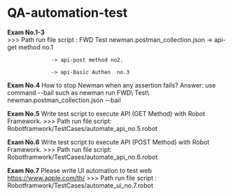 # QA-automation-test
**Exam No.1-3**  
      >>> Path run file script :  FWD Test newman.postman_collection.json
                  -> api-get method no.1
		  
                  -> api-post method no2.
		  
                  -> api-Basic Authen  no.3
		  

**Exam No.4**  How to stop Newman when any assertion fails?
    Answer: use command --bail such as newman run  FWD\ Test\ newman.postman_collection.json  --bail
    
**Exam No.5** Write test script to execute API (GET Method) with Robot Framework.
      >>> Path run file script:  Robotframwork/TestCases/automate_api_no.5.robot
	
**Exam No.6**   Write test script to execute API (POST Method) with Robot Framework.
      >>> Path run file script:  Robotframwork/TestCases/automate_api_no.6.robot
	
**Exam No.7**      Please write UI automation to test web https://www.apple.com/th/ 
      >>> Path run file script :  Robotframwork/TestCases/automate_ui_no.7.robot
 
